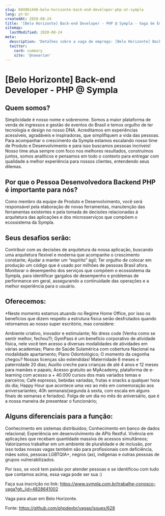 ```yaml
---
slug: 684961446-belo-horizonte-back-end-developer-php-at-sympla
lang: pt-br
createdAt: 2020-08-24
title: '[Belo Horizonte] Back-end Developer - PHP @ Sympla - Vaga de Emprego'
sitemap:
  lastModified: 2020-08-24
meta:
  description: 'Detalhes sobre a vaga de emprego: [Belo Horizonte] Back-end Developer - PHP @ Sympla'
  twitter:
    card: summary
    site: '@nawarian'
---
```


# [Belo Horizonte] Back-end Developer - PHP @ Sympla

## Quem somos?
Simplicidade é nosso nome e sobrenome. Somos a maior plataforma de venda de ingressos e gestão de eventos do Brasil e temos orgulho de ter tecnologia e design no nosso DNA.
Acreditamos em experiências acessíveis, agradáveis e inspiradoras, que simplifiquem a vida das pessoas. Para acompanhar o crescimento da Sympla estamos escalando nosso time de Produto e Desenvolvimento e para isso buscamos pessoas incríveis!
Nosso time atua sempre com foco nos melhores resultados, construímos juntos, somos analíticos e pensamos em todo o contexto para entregar com qualidade a melhor experiência para nossos clientes, entendendo seus dilemas.

## Por que o Pessoa Desenvolvedora Backend PHP é importante para nós?

 Como membro da equipe de Produto e Desenvolvimento, você será responsável pela elaboração de novas ferramentas, manutenção das ferramentas existentes e pela tomada de decisões relacionadas à arquitetura das aplicações e dos microsserviços que compõem o ecossistema da Sympla.


## Seus desafios serão:
Contribuir com as decisões de arquitetura da nossa aplicação, buscando uma arquitetura flexível e moderna que acompanhe o crescimento constante;
Ajudar a manter um “espírito” ágil;
Ter orgulho de colocar em produção um código que é usado por milhões de pessoas Brasil afora.
Monitorar o desempenho dos serviços que compõem o ecossistema da Sympla, para identificar gargalos de desempenho e problemas de performance em geral, assegurando a continuidade das operações e a melhor experiência para o usuário.

## Oferecemos:
*Neste momento estamos atuando no Regime Home Office, por isso os benefícios que dizem respeito a estrutura física serão desfrutados quando retornamos ao nosso super escritório, mas considere:

Ambiente criativo, inovador e estimulante;
No dress code (Venha como se sentir melhor, fechou?);
GymPass é um benefício corporativo de atividade física, nele você tem acesso a diversas modalidades de atividades em várias academias;
Plano de Saúde Sulamérica com cobertura Nacional na modalidade apartamento;
Plano Odontológico;
O momento da cegonha chegou? Nossas licenças são estendidas! Maternidade 6 meses e paternidade 20 dias;
Auxílio creche para crianças de até 4 anos e 12 meses para mamães e papais;
Acesso gratuito ao MyAcademy, plataforma de e-learning com acesso a + 40.000 cursos dos mais variados temas e parceiros;
Café expresso, bebidas variadas, frutas e snacks a qualquer hora do dia;
Happy Hour que acontece uma vez ao mês em comemoração aos aniversariantes;
40h semanais(segunda à sexta, com escala em alguns finais de semanas e feriados).
Folga de um dia no mês do aniversário, que é a nossa maneira de presentear o funcionário;

## Alguns diferenciais para a função:
Conhecimento em sistemas distribuídos;
Conhecimento em banco de dados relacional;
Experiência em desenvolvimento de APIs Restful.
Vivência em aplicações que recebam quantidade massiva de acessos simultâneos;
Valorizamos trabalhar em um ambiente de pluralidade e de inclusão, por isso todas nossas vagas também são para profissionais com deficiência, mães solos, pessoas LGBTQIA+, negros (as), indígenas e outras pessoas de grupos vulnerabilizados.

Por isso, se você tem paixão por atender pessoas e se identificou com tudo que contamos acima, essa vaga pode ser sua :)

Faça sua inscrição no link: https://www.sympla.com.br/trabalhe-conosco-vaga?gh_jid=4828641002

Vaga para atuar em Belo Horizonte.

Fonte: https://github.com/phpdevbr/vagas/issues/628